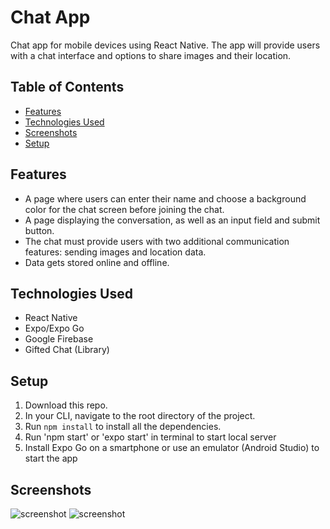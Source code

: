 # Chat App

Chat app for mobile devices using React Native. The app will
provide users with a chat interface and options to share images and their
location.

## Table of Contents

- [Features](#features)
- [Technologies Used](#technologies-used)
- [Screenshots](#screenshots)
- [Setup](#setup)

## Features

- A page where users can enter their name and choose a background color for the chat screen before joining the chat.
- A page displaying the conversation, as well as an input field and submit button.
- The chat must provide users with two additional communication features: sending images and location data.
- Data gets stored online and offline.

## Technologies Used

- React Native
- Expo/Expo Go
- Google Firebase
- Gifted Chat (Library)

## Setup

1. Download this repo.
2. In your CLI, navigate to the root directory of the project.
3. Run `npm install` to install all the dependencies.
4. Run 'npm start' or 'expo start' in terminal  to start local server
5. Install Expo Go on a smartphone or use an emulator (Android Studio) to start the app

## Screenshots

![screenshot](./src/screenshot.PNG)
![screenshot](./src/screenshot2.PNG)
